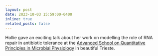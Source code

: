 ```yaml
---
layout: post
date: 2023-10-03 15:59:00-0400
inline: true
related_posts: false
---
```


Hollie gave an exciting talk about her work on modelling the role of RNA repair in antibiotic tolerance at the <a 
href="https://indico.ictp.it/event/10213/overview">Advanced School on Quantitative Principles in Microbial 
Physiology</a> in beautiful Trieste.